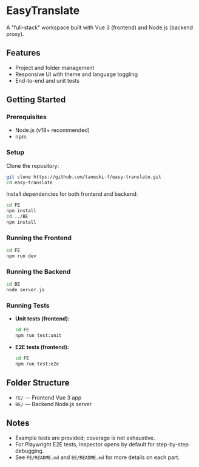 # EasyTranslate

A "full-stack" workspace built with Vue 3 (frontend) and Node.js (backend proxy).

## Features
- Project and folder management
- Responsive UI with theme and language toggling
- End-to-end and unit tests

## Getting Started

### Prerequisites
- Node.js (v18+ recommended)
- npm

### Setup
Clone the repository:
```sh
git clone https://github.com/taneski-f/easy-translate.git
cd easy-translate
```

Install dependencies for both frontend and backend:
```sh
cd FE
npm install
cd ../BE
npm install
```

### Running the Frontend
```sh
cd FE
npm run dev
```

### Running the Backend
```sh
cd BE
node server.js
```

### Running Tests
- **Unit tests (frontend):**
  ```sh
  cd FE
  npm run test:unit
  ```
- **E2E tests (frontend):**
  ```sh
  cd FE
  npm run test:e2e
  ```

## Folder Structure
- `FE/` — Frontend Vue 3 app
- `BE/` — Backend Node.js server

## Notes
- Example tests are provided; coverage is not exhaustive.
- For Playwright E2E tests, Inspector opens by default for step-by-step debugging.
- See `FE/README.md` and `BE/README.md` for more details on each part.


